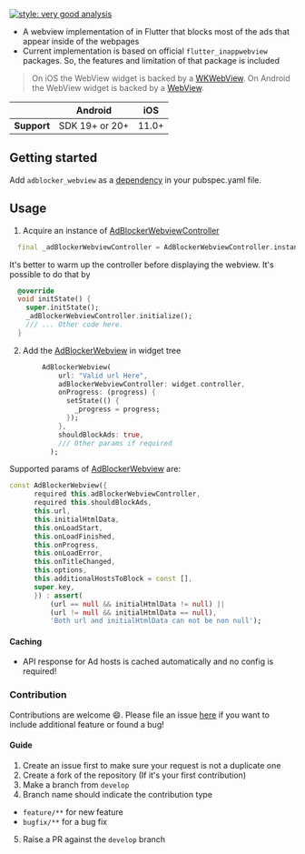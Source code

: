 [![style: very good analysis](https://img.shields.io/badge/style-very_good_analysis-B22C89.svg)](https://pub.dev/packages/very_good_analysis)

- A webview implementation of in Flutter that blocks most of the ads that appear inside of the webpages
- Current implementation is based on official `flutter_inappwebview` packages. So, the features and limitation of that package
  is included

>On iOS the WebView widget is backed by a [WKWebView](https://developer.apple.com/documentation/webkit/wkwebview).
On Android the WebView widget is backed by a [WebView](https://developer.android.com/reference/android/webkit/WebView).

|             | Android        | iOS   |
|-------------|----------------|-------|
| **Support** | SDK 19+ or 20+ | 11.0+ |

## Getting started
Add `adblocker_webview` as a [dependency](https://pub.dev/packages/adblocker_webview/install) in your pubspec.yaml file.

## Usage
1. Acquire an instance of [AdBlockerWebviewController](https://pub.dev/documentation/adblocker_webview/latest/adblocker_webview/AdBlockerWebviewController-class.html)
```dart
  final _adBlockerWebviewController = AdBlockerWebviewController.instance;
```
It's better to warm up the controller before displaying the webview. It's possible to do that by
```dart
  @override
  void initState() {
    super.initState();
    _adBlockerWebviewController.initialize();
    /// ... Other code here.
  }
```

2. Add the [AdBlockerWebview](https://pub.dev/documentation/adblocker_webview/latest/adblocker_webview/AdBlockerWebview-class.html) in widget tree
```dart
        AdBlockerWebview(
            url: "Valid url Here",
            adBlockerWebviewController: widget.controller,
            onProgress: (progress) {
              setState(() {
                _progress = progress;
              });
            },
            shouldBlockAds: true,
            /// Other params if required
          );
```
  Supported params of [AdBlockerWebview](https://pub.dev/documentation/adblocker_webview/latest/adblocker_webview/AdBlockerWebview-class.html]) are:
  ```dart
  const AdBlockerWebview({
        required this.adBlockerWebviewController,
        required this.shouldBlockAds,
        this.url,
        this.initialHtmlData,
        this.onLoadStart,
        this.onLoadFinished,
        this.onProgress,
        this.onLoadError,
        this.onTitleChanged,
        this.options,
        this.additionalHostsToBlock = const [],
        super.key,
        }) : assert(
            (url == null && initialHtmlData != null) ||
            (url != null && initialHtmlData == null),
            'Both url and initialHtmlData can not be non null');
```
#### Caching
- API response for Ad hosts is cached automatically and no config is required!

### Contribution
Contributions are welcome 😄. Please file an issue [here](https://github.com/islamdidarmd/flutter_adblocker_webview/issues) if you want to include additional feature or found a bug!
#### Guide
1. Create an issue first to make sure your request is not a duplicate one
2. Create a fork of the repository (If it's your first contribution)
3. Make a branch from `develop`
4. Branch name should indicate the contribution type
  - `feature/**` for new feature
  - `bugfix/**` for a bug fix
5. Raise a PR against the `develop` branch
